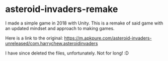 # asteroid-invaders-remake

I made a simple game in 2018 with Unity. This is a remake of said game with an updated mindset and approach to making games.

Here is a link to the original: https://m.apkpure.com/asteroid-invaders-unreleased/com.harrychew.asteroidinvaders

I have since deleted the files, unfortunately. Not for long! :D
